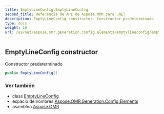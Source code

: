 ```yaml
---
title: EmptyLineConfig.EmptyLineConfig
second_title: Referencia de API de Aspose.OMR para .NET
description: EmptyLineConfig constructor. Constructor predeterminado
type: docs
weight: 10
url: /es/net/aspose.omr.generation.config.elements/emptylineconfig/emptylineconfig/
---
```

## EmptyLineConfig constructor

Constructor predeterminado

```csharp
public EmptyLineConfig()
```

### Ver también

* class [EmptyLineConfig](../)
* espacio de nombres [Aspose.OMR.Generation.Config.Elements](../../emptylineconfig/)
* asamblea [Aspose.OMR](../../../)


